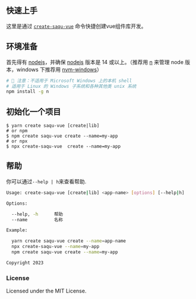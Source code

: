 
## 快速上手

这里是通过 [`create-saqu-vue`](https://github.com/SunLxy/saqu-vue) 命令快捷创建vue组件库开发。

## 环境准备

首先得有 [nodejs](https://nodejs.org/en)，并确保 [nodejs](https://nodejs.org/en) 版本是 14 或以上。（推荐用 [n](https://github.com/tj/n) 来管理 node 版本，windows 下推荐用 [nvm-windows](https://github.com/coreybutler/nvm-windows)）

```bash
# 🚧 注意：不适用于 Microsoft Windows 上的本机 shell
# 适用于 Linux 的 Windows 子系统和各种其他类 unix 系统
npm install -g n 
```

## 初始化一个项目

```shell
$ yarn create saqu-vue [create|lib]
# or npm
$ npm create saqu-vue create --name=my-app
# or npx
$ npx create-saqu-vue  create --name=my-app
```

## 帮助

你可以通过`--help | h`来查看帮助. 

```bash
Usage: create-saqu-vue [create|lib] <app-name> [options] [--help|h]

Options:

  --help, -h      帮助
  --name          名称

Example:

  yarn create saqu-vue create --name=app-name
  npx create-saqu-vue --name=my-app
  npm create saqu-vue create --name=my-app

Copyright 2023
```

### License

Licensed under the MIT License.
